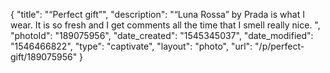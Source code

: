 {
    "title": "“Perfect gift”",
    "description": "“Luna Rossa” by Prada is what I wear. It is so fresh and I get comments all the time that I smell really nice.  ",
    "photoId": "189075956",
    "date_created": "1545345037",
    "date_modified": "1546466822",
    "type": "captivate",
    "layout": "photo",
    "url": "\/p\/perfect-gift\/189075956"
}